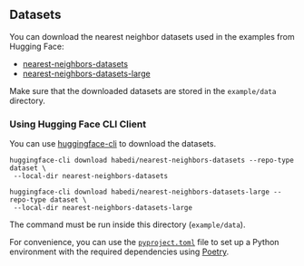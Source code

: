 ## Datasets

You can download the nearest neighbor datasets used in the examples from Hugging Face:

- [nearest-neighbors-datasets](https://huggingface.co/datasets/habedi/nearest-neighbors-datasets)
- [nearest-neighbors-datasets-large](https://huggingface.co/datasets/habedi/nearest-neighbors-datasets-large)

Make sure that the downloaded datasets are stored in the `example/data` directory.

### Using Hugging Face CLI Client

You can use [huggingface-cli](https://huggingface.co/docs/huggingface_hub/en/guides/cli) to download the datasets.

```shell
huggingface-cli download habedi/nearest-neighbors-datasets --repo-type dataset \
 --local-dir nearest-neighbors-datasets
```

```shell
huggingface-cli download habedi/nearest-neighbors-datasets-large --repo-type dataset \
 --local-dir nearest-neighbors-datasets-large
```

The command must be run inside this directory (`example/data`).

For convenience, you can use the [`pyproject.toml`](../../pyproject.toml) file to set up a Python environment with the
required dependencies using [Poetry](https://python-poetry.org/).
